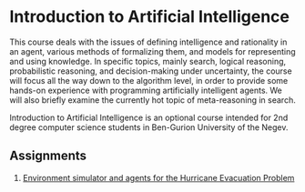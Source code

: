 # Introduction to Artificial Intelligence

This course deals with the issues of defining intelligence and rationality in an agent, various methods of formalizing them, and models for representing and using knowledge. In specific topics, mainly search, logical reasoning, probabilistic reasoning, and decision-making under uncertainty, the course will focus all the way down to the algorithm level, in order to provide some hands-on experience with programming artificially intelligent agents. We will also briefly examine the currently hot topic of meta-reasoning in search.

Introduction to Artificial Intelligence is an optional course intended for 2nd degree computer science students in Ben-Gurion University of the Negev.



## Assignments
1. [Environment simulator and agents for the Hurricane Evacuation Problem]([https://www.cs.bgu.ac.il/~shimony/AI2021/AIass1.html)
